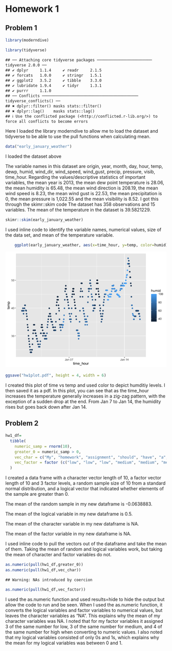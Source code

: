 Homework 1
================

## Problem 1

``` r
library(moderndive)
```

``` r
library(tidyverse) 
```

    ## ── Attaching core tidyverse packages ──────────────────────── tidyverse 2.0.0 ──
    ## ✔ dplyr     1.1.4     ✔ readr     2.1.5
    ## ✔ forcats   1.0.0     ✔ stringr   1.5.1
    ## ✔ ggplot2   3.5.2     ✔ tibble    3.3.0
    ## ✔ lubridate 1.9.4     ✔ tidyr     1.3.1
    ## ✔ purrr     1.1.0     
    ## ── Conflicts ────────────────────────────────────────── tidyverse_conflicts() ──
    ## ✖ dplyr::filter() masks stats::filter()
    ## ✖ dplyr::lag()    masks stats::lag()
    ## ℹ Use the conflicted package (<http://conflicted.r-lib.org/>) to force all conflicts to become errors

Here I loaded the library moderndive to allow me to load the dataset and
tidyverse to be able to use the pull functions when calculating mean.

``` r
data("early_january_weather")
```

I loaded the dataset above

The variable names in this dataset are origin, year, month, day, hour,
temp, dewp, humid, wind_dir, wind_speed, wind_gust, precip, pressure,
visib, time_hour. Regarding the values/descriptive statistics of
important variables, the mean year is 2013, the mean dew point
temperature is 28.06, the mean humidity is 65.48, the mean wind
direction is 208.19, the mean wind speed is 8.23, the mean wind gust is
22.53, the mean precipitation is 0, the mean pressure is 1,022.55 and
the mean visibility is 8.52. I got this through the skimr::skim code The
dataset has 358 observations and 15 variables. The mean of the
temperature in the dataset is 39.5821229.

``` r
skimr::skim(early_january_weather)
```

I used inline code to identify the variable names, numerical values,
size of the data set, and mean of the temperature variable.

``` r
    ggplot(early_january_weather, aes(x=time_hour, y=temp, color=humid)) + geom_point()
```

![](p8105_hw1_mt3866_files/figure-gfm/unnamed-chunk-5-1.png)<!-- -->

``` r
ggsave("hw1plot.pdf", height = 4, width = 6) 
```

I created this plot of time vs temp and used color to depict humditiy
levels. I then saved it as a pdf. In this plot, you can see that as the
time_hour increases the temperature generally increases in a zig-zag
pattern, with the exception of a sudden drop at the end. From Jan 7 to
Jan 14, the humidity rises but goes back down after Jan 14.

## Problem 2

``` r
hw1_df=
  tibble(
    numeric_samp = rnorm(10),
    greater_0 = numeric_samp > 0,
    vec_char = c("My", "homework", "assignment", "should", "have", "a", "character", "length", "of", "ten"),
    vec_factor = factor (c("low", "low", "low", "medium", "medium", "medium", "high", "high", "high", "high"))
  )
```

I created a data frame with a character vector length of 10, a factor
vector length of 10 and 3 factor levels, a random sample size of 10 from
a standard normal distribution, and a logical vector that indicated
whether elements of the sample are greater than 0.

The mean of the random sample in my new dataframe is -0.0638883.

The mean of the logical variable in my new dataframe is 0.5.

The mean of the character variable in my new dataframe is NA.

The mean of the factor variable in my new dataframe is NA.

I used inline code to pull the vectors out of the dataframe and take the
mean of them. Taking the mean of random and logical variables work, but
taking the mean of character and factor variables do not.

``` r
as.numeric(pull(hw1_df,greater_0))
as.numeric(pull(hw1_df,vec_char))
```

    ## Warning: NAs introduced by coercion

``` r
as.numeric(pull(hw1_df,vec_factor))
```

I used the as.numeric function and used results=hide to hide the output
but allow the code to run and be seen. When I used the as.numeric
function, it converts the logical variables and factor variables to
numerical values, but leaves the character variables as “NA”. This
explains why the mean of my character variables was NA. I noted that for
my factor variables it assigned 3 of the same number for low, 3 of the
same number for medium, and 4 of the same number for high when
converting to numeric values. I also noted that my logical variables
consisted of only 0s and 1s, which explains why the mean for my logical
variables was between 0 and 1.
